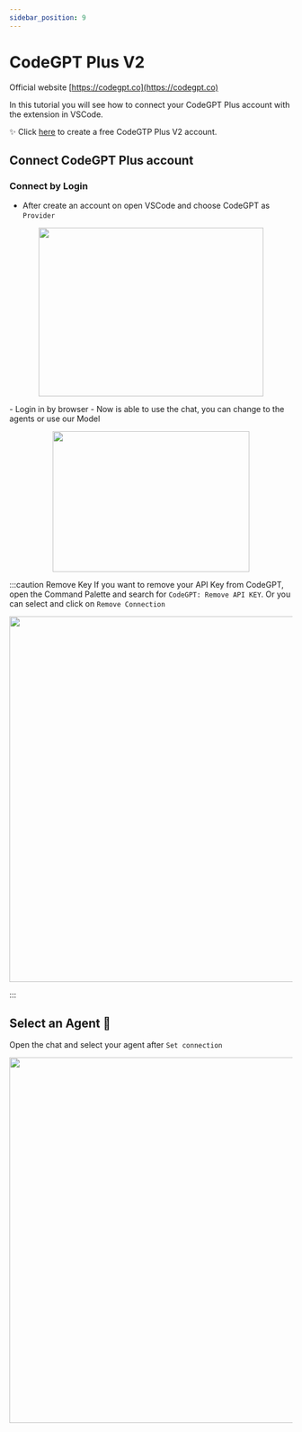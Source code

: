 ```yaml
---
sidebar_position: 9
---
```


# CodeGPT Plus V2

Official website [https://codegpt.co](https://codegpt.co)

In this tutorial you will see how to connect your CodeGPT Plus account with the extension in VSCode.

✨ Click [here](https://app.codegpt.co/en) to create a free CodeGTP Plus V2 account.

## Connect CodeGPT Plus account

### Connect by Login

- After create an account on open VSCode and choose CodeGPT as `Provider`

<p align="center">
      <img width="400" height="300" src="https://github.com/davila7/code-gpt-docs/assets/37567214/ad889330-514c-4261-9aef-7a5e453e7169" />
</p>
- Login in by browser
- Now is able to use the chat, you can change to the agents or use our Model

<p align="center">
      <img width="350" height="250" src="https://github.com/davila7/code-gpt-docs/assets/37567214/6ee66517-f87f-4180-8fa4-d2384bbede25
" />
</p>

:::caution Remove Key
If you want to remove your API Key from CodeGPT, open the Command Palette and search for `CodeGPT: Remove API KEY`. Or you can select and click on `Remove Connection`

<p align="center">
      <img width="700" height="650" src="https://github.com/davila7/code-gpt-docs/assets/37567214/7a786f2e-f65d-4862-a1f7-61b705ff1cd5" />
</p>

:::

## Select an Agent 🤖
Open the chat and select your agent after `Set connection`

<p align="center">
      <img width="700" height="650" src="https://github.com/davila7/code-gpt-docs/assets/37567214/774ca6a0-4e00-4e3f-b001-51c834dc5ecf" />
</p>





